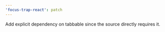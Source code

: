 ```yaml
---
'focus-trap-react': patch
---
```


Add explicit dependency on tabbable since the source directly requires it.
